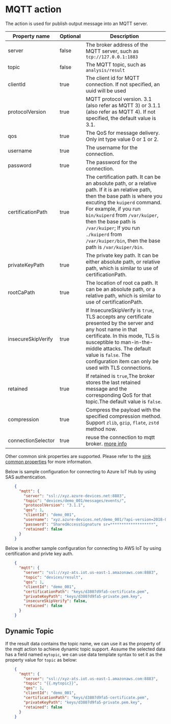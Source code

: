 # MQTT action

The action is used for publish output message into an MQTT server.

| Property name      | Optional | Description                                                                                                                                                                                                                                                                                                                                               |
|--------------------|----------|-----------------------------------------------------------------------------------------------------------------------------------------------------------------------------------------------------------------------------------------------------------------------------------------------------------------------------------------------------------|
| server             | false    | The broker address of the MQTT server, such as `tcp://127.0.0.1:1883`                                                                                                                                                                                                                                                                                     |
| topic              | false    | The MQTT topic, such as `analysis/result`                                                                                                                                                                                                                                                                                                                 |
| clientId           | true     | The client id for MQTT connection. If not specified, an uuid will be used                                                                                                                                                                                                                                                                                 |
| protocolVersion    | true     | MQTT protocol version. 3.1 (also refer as MQTT 3) or 3.1.1 (also refer as MQTT 4).  If not specified, the default value is 3.1.                                                                                                                                                                                                                           |
| qos                | true     | The QoS for message delivery. Only int type value 0 or 1 or 2.                                                                                                                                                                                                                                                                                            |
| username           | true     | The username for the connection.                                                                                                                                                                                                                                                                                                                          |
| password           | true     | The password for the connection.                                                                                                                                                                                                                                                                                                                          |
| certificationPath  | true     | The certification path. It can be an absolute path, or a relative path. If it is an relative path, then the base path is where you excuting the `kuiperd` command. For example, if you run `bin/kuiperd` from `/var/kuiper`, then the base path is `/var/kuiper`; If you run `./kuiperd` from `/var/kuiper/bin`, then the base path is `/var/kuiper/bin`. |
| privateKeyPath     | true     | The private key path. It can be either absolute path, or relative path, which is similar to use of certificationPath.                                                                                                                                                                                                                                     |
| rootCaPath         | true     | The location of root ca path. It can be an absolute path, or a relative path, which is similar to use of certificationPath.                                                                                                                                                                                                                               |
| insecureSkipVerify | true     | If InsecureSkipVerify is `true`, TLS accepts any certificate presented by the server and any host name in that certificate.  In this mode, TLS is susceptible to man-in-the-middle attacks. The default value is `false`. The configuration item can only be used with TLS connections.                                                                   |
| retained           | true     | If retained is `true`,The broker stores the last retained message and the corresponding QoS for that topic.The default value is `false`.                                                                                                                                                                                                                  |
| compression        | true     | Compress the payload with the specified compression method. Support `zlib`, `gzip`, `flate`, `zstd` method now.                                                                                                                                                                                                                                           |
| connectionSelector | true     | reuse the connection to mqtt broker. [more info](../../sources/builtin/mqtt.md#connectionselector)                                                                                                                                                                                                                                                        |

Other common sink properties are supported. Please refer to the [sink common properties](../overview.md#common-properties) for more information.

Below is sample configuration for connecting to Azure IoT Hub by using SAS authentication.

```json
    {
      "mqtt": {
        "server": "ssl://xyz.azure-devices.net:8883",
        "topic": "devices/demo_001/messages/events/",
        "protocolVersion": "3.1.1",
        "qos": 1,
        "clientId": "demo_001",
        "username": "xyz.azure-devices.net/demo_001/?api-version=2018-06-30",
        "password": "SharedAccessSignature sr=*******************",
        "retained": false
      }
    }
```

Below is another sample configuration for connecting to AWS IoT by using certification and privte key auth.

```json
    {
      "mqtt": {
        "server": "ssl://xyz-ats.iot.us-east-1.amazonaws.com:8883",
        "topic": "devices/result",
        "qos": 1,
        "clientId": "demo_001",
        "certificationPath": "keys/d3807d9fa5-certificate.pem",
        "privateKeyPath": "keys/d3807d9fa5-private.pem.key", 
        "insecureSkipVerify": false,
        "retained": false
      }
    }
```

## Dynamic Topic

If the result data contains the topic name, we can use it as the property of the mqtt action to achieve dynamic topic support. Assume the selected data has a field named `mytopic`, we can use data template syntax to set it as the property value for `topic` as below:

```json
    {
      "mqtt": {
        "server": "ssl://xyz-ats.iot.us-east-1.amazonaws.com:8883",
        "topic": "{{.mytopic}}",
        "qos": 1,
        "clientId": "demo_001",
        "certificationPath": "keys/d3807d9fa5-certificate.pem",
        "privateKeyPath": "keys/d3807d9fa5-private.pem.key",
        "retained": false
      }
    }
```
